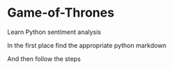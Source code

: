 # Game-of-Thrones
Learn Python sentiment analysis

In the first place find the appropriate python markdown

And then follow the steps

